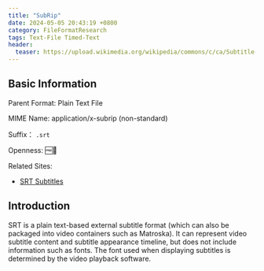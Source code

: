 ```yaml
---
title: "SubRip"
date: 2024-05-05 20:43:19 +0800
category: FileFormatResearch
tags: Text-File Timed-Text
header:
  teaser: https://upload.wikimedia.org/wikipedia/commons/c/ca/Subtitle-Example.svg
---
```


## Basic Information

Parent Format: Plain Text File

MIME Name: application/x-subrip (non-standard)

Suffix： `.srt`

Openness: 🆓📖

Related Sites:

* [SRT Subtitles](https://www.matroska.org/technical/subtitles.html#srt-subtitles)

## Introduction

SRT is a plain text-based external subtitle format (which can also be packaged into video containers such as Matroska). It can represent video subtitle content and subtitle appearance timeline, but does not include information such as fonts. The font used when displaying subtitles is determined by the video playback software.
